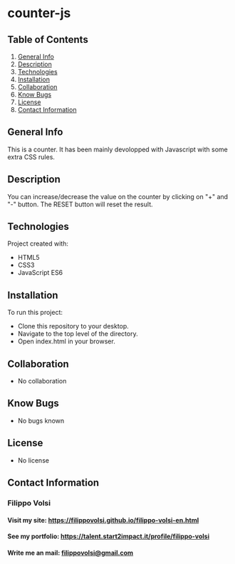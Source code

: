 # counter-js

## Table of Contents
1. [General Info](#general-info)
2. [Description](#description)
3. [Technologies](#technologies)
4. [Installation](#installation)
5. [Collaboration](#collaboration)
6. [Know Bugs](#know-bugs)
7. [License](#license)
8. [Contact Information](#contact-information)

## General Info
This is a counter. It has been mainly devolopped with Javascript with some extra CSS rules.

## Description
You can increase/decrease the value on the counter by clicking on "+" and "-" button. The RESET button will reset the result.

## Technologies
Project created with:
* HTML5
* CSS3
* JavaScript ES6

## Installation
To run this project:
* Clone this repository to your desktop.
* Navigate to the top level of the directory.
* Open index.html in your browser.

## Collaboration
* No collaboration

## Know Bugs
* No bugs known

## License
* No license

## Contact Information
### Filippo Volsi
#### Visit my site: https://filippovolsi.github.io/filippo-volsi-en.html
#### See my portfolio: https://talent.start2impact.it/profile/filippo-volsi
#### Write me an mail: filippovolsi@gmail.com
